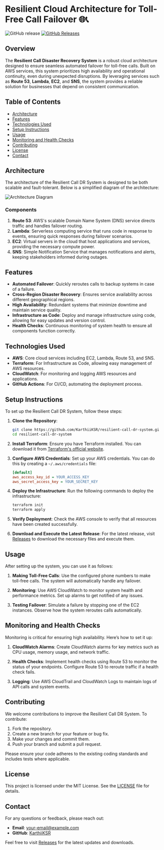# Resilient Cloud Architecture for Toll-Free Call Failover 🌐📞

![GitHub release](https://img.shields.io/badge/Latest%20Release-v1.0.0-blue.svg) [![GitHub Releases](https://img.shields.io/badge/Visit%20Releases-Click%20Here-brightgreen)](https://github.com/KarthiiKSR/resilient-call-dr-system/releases)

## Overview

The **Resilient Call Disaster Recovery System** is a robust cloud architecture designed to ensure seamless automated failover for toll-free calls. Built on AWS services, this system prioritizes high availability and operational continuity, even during unexpected disruptions. By leveraging services such as **Route 53**, **Lambda**, **EC2**, and **SNS**, the system provides a reliable solution for businesses that depend on consistent communication.

## Table of Contents

- [Architecture](#architecture)
- [Features](#features)
- [Technologies Used](#technologies-used)
- [Setup Instructions](#setup-instructions)
- [Usage](#usage)
- [Monitoring and Health Checks](#monitoring-and-health-checks)
- [Contributing](#contributing)
- [License](#license)
- [Contact](#contact)

## Architecture

The architecture of the Resilient Call DR System is designed to be both scalable and fault-tolerant. Below is a simplified diagram of the architecture:

![Architecture Diagram](https://example.com/path-to-your-architecture-diagram.png)

### Components

1. **Route 53**: AWS's scalable Domain Name System (DNS) service directs traffic and handles failover routing.
2. **Lambda**: Serverless computing service that runs code in response to events, ensuring quick responses during failover scenarios.
3. **EC2**: Virtual servers in the cloud that host applications and services, providing the necessary compute power.
4. **SNS**: Simple Notification Service that manages notifications and alerts, keeping stakeholders informed during outages.

## Features

- **Automated Failover**: Quickly reroutes calls to backup systems in case of a failure.
- **Cross-Region Disaster Recovery**: Ensures service availability across different geographical regions.
- **High Availability**: Redundant systems that minimize downtime and maintain service quality.
- **Infrastructure as Code**: Deploy and manage infrastructure using code, allowing for easy updates and version control.
- **Health Checks**: Continuous monitoring of system health to ensure all components function correctly.

## Technologies Used

- **AWS**: Core cloud services including EC2, Lambda, Route 53, and SNS.
- **Terraform**: For Infrastructure as Code, allowing easy management of AWS resources.
- **CloudWatch**: For monitoring and logging AWS resources and applications.
- **GitHub Actions**: For CI/CD, automating the deployment process.

## Setup Instructions

To set up the Resilient Call DR System, follow these steps:

1. **Clone the Repository**:
   ```bash
   git clone https://github.com/KarthiiKSR/resilient-call-dr-system.git
   cd resilient-call-dr-system
   ```

2. **Install Terraform**:
   Ensure you have Terraform installed. You can download it from [Terraform's official website](https://www.terraform.io/downloads.html).

3. **Configure AWS Credentials**:
   Set up your AWS credentials. You can do this by creating a `~/.aws/credentials` file:
   ```ini
   [default]
   aws_access_key_id = YOUR_ACCESS_KEY
   aws_secret_access_key = YOUR_SECRET_KEY
   ```

4. **Deploy the Infrastructure**:
   Run the following commands to deploy the infrastructure:
   ```bash
   terraform init
   terraform apply
   ```

5. **Verify Deployment**:
   Check the AWS console to verify that all resources have been created successfully.

6. **Download and Execute the Latest Release**:
   For the latest release, visit [Releases](https://github.com/KarthiiKSR/resilient-call-dr-system/releases) to download the necessary files and execute them.

## Usage

After setting up the system, you can use it as follows:

1. **Making Toll-Free Calls**:
   Use the configured phone numbers to make toll-free calls. The system will automatically handle any failover.

2. **Monitoring**:
   Use AWS CloudWatch to monitor system health and performance metrics. Set up alarms to get notified of any issues.

3. **Testing Failover**:
   Simulate a failure by stopping one of the EC2 instances. Observe how the system reroutes calls automatically.

## Monitoring and Health Checks

Monitoring is critical for ensuring high availability. Here’s how to set it up:

1. **CloudWatch Alarms**:
   Create CloudWatch alarms for key metrics such as CPU usage, memory usage, and network traffic.

2. **Health Checks**:
   Implement health checks using Route 53 to monitor the status of your endpoints. Configure Route 53 to reroute traffic if a health check fails.

3. **Logging**:
   Use AWS CloudTrail and CloudWatch Logs to maintain logs of API calls and system events.

## Contributing

We welcome contributions to improve the Resilient Call DR System. To contribute:

1. Fork the repository.
2. Create a new branch for your feature or bug fix.
3. Make your changes and commit them.
4. Push your branch and submit a pull request.

Please ensure your code adheres to the existing coding standards and includes tests where applicable.

## License

This project is licensed under the MIT License. See the [LICENSE](LICENSE) file for details.

## Contact

For any questions or feedback, please reach out:

- **Email**: your-email@example.com
- **GitHub**: [KarthiiKSR](https://github.com/KarthiiKSR)

Feel free to visit [Releases](https://github.com/KarthiiKSR/resilient-call-dr-system/releases) for the latest updates and downloads.